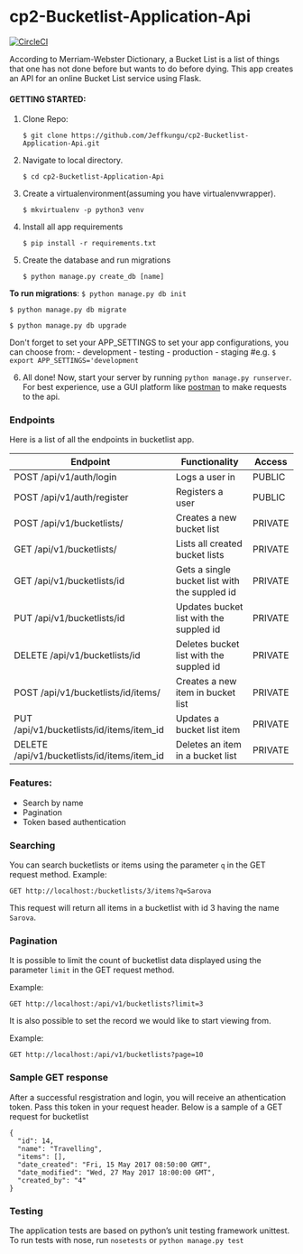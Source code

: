 # cp2-Bucketlist-Application-Api
[![CircleCI](https://circleci.com/gh/Jeffkungu/cp2-Bucketlist-Application-Api/tree/develop.svg?style=svg)](https://circleci.com/gh/Jeffkungu/cp2-Bucketlist-Application-Api/tree/develop)

According to Merriam-Webster Dictionary, a Bucket List is a list of things that one has not done before but wants to do before dying. This app creates an API for an online Bucket List service using Flask.

#### GETTING STARTED:

1. Clone Repo:

    ```
    $ git clone https://github.com/Jeffkungu/cp2-Bucketlist-Application-Api.git
    ```
2. Navigate to local directory.

    ```
    $ cd cp2-Bucketlist-Application-Api
    ```
3. Create a virtualenvironment(assuming you have virtualenvwrapper).

    ```
    $ mkvirtualenv -p python3 venv
    ```
4. Install all app requirements

    ```
    $ pip install -r requirements.txt
    ```

5. Create the database and run migrations

    ```
    $ python manage.py create_db [name]
    ```

**To run migrations**:
   `$ python manage.py db init`

   `$ python manage.py db migrate`

   `$ python manage.py db upgrade`

Don't forget to set your APP_SETTINGS to set your app configurations, you can choose from:
    - development
    - testing
    - production
    - staging
    #e.g.
    `$ export APP_SETTINGS='development`

 6. All done! Now, start your server by running `python manage.py runserver`. For best experience, use a GUI platform like [postman](https://www.getpostman.com/) to make requests to the api.

### Endpoints

Here is a list of all the endpoints in bucketlist app.

Endpoint | Functionality| Access
------------ | ------------- | -------------
POST /api/v1/auth/login |Logs a user in | PUBLIC
POST /api/v1/auth/register | Registers a user | PUBLIC
POST /api/v1/bucketlists/ | Creates a new bucket list | PRIVATE
GET /api/v1/bucketlists/ | Lists all created bucket lists | PRIVATE
GET /api/v1/bucketlists/id | Gets a single bucket list with the suppled id | PRIVATE
PUT /api/v1/bucketlists/id | Updates bucket list with the suppled id | PRIVATE
DELETE /api/v1/bucketlists/id | Deletes bucket list with the suppled id | PRIVATE
POST /api/v1/bucketlists/id/items/ | Creates a new item in bucket list | PRIVATE
PUT /api/v1/bucketlists/id/items/item_id | Updates a bucket list item | PRIVATE
DELETE /api/v1/bucketlists/id/items/item_id | Deletes an item in a bucket list | PRIVATE

### Features:
* Search by name
* Pagination
* Token based authentication
### Searching

You can search bucketlists or items using the parameter `q` in the GET request method.
Example:

`GET http://localhost:/bucketlists/3/items?q=Sarova`

This request will return all items in a bucketlist with id 3 having the name `Sarova`.

### Pagination

It is possible to limit the count of bucketlist data displayed using the parameter `limit` in the GET request method.

Example:

`GET http://localhost:/api/v1/bucketlists?limit=3`

It is also possible to set the record we would like to start viewing from.

Example:

`GET http://localhost:/api/v1/bucketlists?page=10`

### Sample GET response
After a successful resgistration and login, you will receive an athentication token. Pass this token in your request header.
Below is a sample of a GET request for bucketlist

```
{
  "id": 14,
  "name": "Travelling",
  "items": [],
  "date_created": "Fri, 15 May 2017 08:50:00 GMT",
  "date_modified": "Wed, 27 May 2017 18:00:00 GMT",
  "created_by": "4"
}

```

### Testing
The application tests are based on python’s unit testing framework unittest.
To run tests with nose, run `nosetests` or `python manage.py test`
